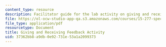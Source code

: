```yaml
---
content_type: resource
description: Facilitator guide for the lab activity on giving and receiving feedback.
file: https://ol-ocw-studio-app-qa.s3.amazonaws.com/courses/15-277-special-seminar-in-communications-leadership-and-personal-effectiveness-coaching-fall-2008/37362bb8a9db0e92731e53a1a2099373_guide_02.pdf
file_type: application/pdf
resourcetype: Document
title: Giving and Receiving Feedback Activity
uid: 37362bb8-a9db-0e92-731e-53a1a2099373
---
```


